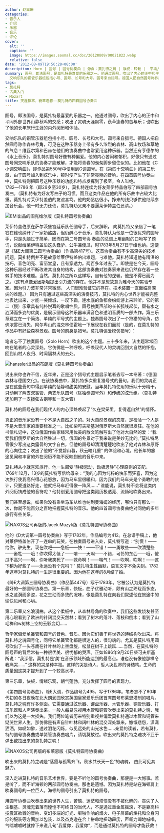 ```yaml
---
author: 赵鑫珊
categories:
- 音乐人
- 介绍
- 乐器
- 音乐
- 评论
cover:
  alt: ''
  caption: ''
  image: https://images.soomal.cc/doc/20120809/00021822.webp
  relative: false
date: '2012-08-09T19:50:28+08:00'
description: Horn | 圆号 | 圆号协奏曲 | 源自：莫扎特之魂 | 版权：转载 |  平均/总评分：08.00/8
summary: 圆号，即法国号，是莫扎特最喜爱的乐器之一。他通过圆号，吹出了内心的正中和平同外部世界山静秋鸣的交感；吹出了灵魂天涯飘零，衰草逢春的苦与乐；也吹出了他的长年旅行生涯的内外阅历和体验。
  交响乐队的铜管乐器组包括小号、圆号、长号和大号。圆号来自猎号。德国人把自然圆号称作森林号角……
tags:
- 莫扎特
- 古典入门
- Mozart
title: 天涯飘零，衰草逢春――莫扎特的四首圆号协奏曲
---
```


圆号，即法国号，是莫扎特最喜爱的乐器之一。他通过圆号，吹出了内心的正中和平同外部世界山静秋鸣的交感；吹出了灵魂天涯飘零，衰草逢春的苦与乐；也吹出了他的长年旅行生涯的内外阅历和体验。

交响乐队的铜管乐器组包括小号、圆号、长号和大号。圆号来自猎号。德国人把自然圆号称作森林号角，可见在这种乐器身上带有多么浓烈的森林、高山牧场和草地的气息！维瓦尔第和巴赫在他们的协奏曲中也常爱用这种乐器。当然还有亨德尔的《水上音乐》。莫扎特对圆号好像有种偏爱。他的内心苦闷和郁积，好像只有通过圆号同交响乐队的协奏才能散解，才能将青春的匆匆脚步留住似的。比如他在《C小调交响曲》，即作品第550号中便用到G调圆号。在《第四十交响曲》的第三乐章，由于圆号加入到弦乐中，顿时便产生了非常亮丽的音响。在四首圆号协奏曲中，莫扎特则把圆号这种乐器的功能和特点发挥到了极至，令人叫绝。1782―1786 年（即26岁至30岁），莫扎特连续为好友莱伊特盖伯写了四部圆号协奏曲。（莫扎特有为好友写曲子的习惯。而且这类作品在他的所有乐曲中占较大比重。莫扎特对莱伊特盖伯的友谊甚笃。他的奶酪店很小，挣来的钱只够供他继续参加音乐会。他一时无力还债，莫扎特劝父亲不要逼莱伊特盖伯还清。） 

![EMI出品的图克维尔版《莫扎特圆号协奏曲》](https://images.soomal.cc/doc/20120809/00021823.webp)





莱伊特盖伯原在萨尔茨堡宫廷乐队任圆号手，后来辞职， 向莫扎特父亲借了一笔钱在维也纳开了一家奶酪店，但仍醉心于音乐。莫扎特认为他是一位很优秀的圆号手，只是头脑过于简单，因而在第二号圆号协 奏曲的总谱上用幽默的口吻写了题词，说献给莱伊特盖伯这头蠢驴、公牛兼傻瓜，时1783年5月27日于维也纳。这便是《降E大调第二圆号协奏曲》（作品第417号）。这首协奏曲有不少高深尖的技术问题。莫扎特倒并不是故意给莱伊特盖伯出难题，刁难他。莫扎特知道他有精湛的技巧，音色明亮、富丽堂皇，且有穿透力。两百多年过去了。即使是在今天，圆号这种乐器经过不断改进其自身的结构，这部协奏曲对独奏家来说也仍然存在着一些棘手的技术难题。当然，莫扎特之所以这样写，自有他的逻辑。他是不得已而为之。（这有点像爱因斯坦提出引力波的存在。他并不是想故意为难今天的实验专家。因为引力波非常非常微弱， 人们很难验证它的存在。技术装置一直面临高深尖的难题。） 因为只有通过这些高深尖的演奏技巧，莫扎特的内心世界才能被完整地表达出来，才能一哭倾城，一叹下霜，连水底的鱼都会纷纷游上来聆听。它的第二（慢）乐章具有纯朴悦耳的歌唱性质。圆号独奏声部的长长弧线起伏，颇有水之涟漪而多姿的优美，是展示圆号这种乐器丰满音色和透明音质的一部杰作。第三乐章建立在一个简洁、单纯的军号式的主题上。独奏圆号吹出了一个狩猎的号角，仿佛浓雾已消失，阿尔卑山的混交林便霍地一下展现在我们面前（是的，在莫扎特的作品中有好些森林景观。圆号的前身是猎号。莫扎特偏爱模仿猎号）： 

笔者忘不了独奏圆号（Solo Horn）吹出的这个主题。三十多年来，该主题常常回响在笔者的心灵深处。它仿佛是一种呼唤，呼唤现代人的灵魂回到大自然的怀抱，回到山村人夜归、时闻隔林犬的去处。 

![hanssler出品的布朗版《莫扎特圆号协奏曲》](https://images.soomal.cc/doc/20120809/00021824.webp)





说出来你也许不信，近年来，正是这个猎号式主题启示笔者去写一本专著：《德国森林与德国文化》。在该协奏曲中，莫扎特多次重复猎号式的叠句。我们的灵魂正是在这些叠句中得到单纯的恬静和甜美的安慰。当年莫扎特使用的乐队十分精干，只动用了两支双簧管、两支乐队圆号（除独奏圆号外）和传统的弦乐组。（莫扎特还加用了一支拨弦古钢琴和一支大管） 

莫扎特的圆号在我们现代人的内心深处唤起了“久在樊笼里，复得返自然”的情怀。 

真正的音乐家没有一个不是大自然之子的。对大自然景观的态度，是检验一个人是不是大音乐家的重要标准之一。比如柴可夫斯基对俄罗斯大自然就很发狂。在他的书信札记中，这位俄国作曲家经常用优美的散文笔触写出了他对大自然的爱：“我爱我们俄罗斯的大自然胜过一切。俄国的冬景对于我来说是美妙无比的。”莫扎特尽管很少写出这类露骨的文字自白，但他的圆号却清清楚楚地吹出了他对森林和原野的心向往之；吹出了他的“不觉碧山暮，秋云暗几重” 的体验和心境。他长年的旅途见闻和丰富的外在阅历不能不反映到他的音乐中来。

莫扎特从小就喜欢旅行。他一生部受“静极思动，动极思静”心理原则的支配。1769年12月，13岁的莫扎特写信给母亲：“我的心因为纯粹的快乐而狂喜，因为这次旅行使我高兴得心花怒放，因为马车里很暖和，因为我们的马车夫是个勇敢的伙计，只要道路好走，他就把马车赶得像一阵风……” 谁能说，莫扎特不会将这类内外阅历铸成他的音符呢？他特别爱用圆号把这类阅历极透亮、流畅地吹奏出来。 

我们甚至想说，如果你没有乘坐马车从维也纳到曼海姆的经历，哪怕只有那么一次，你就不能百分之百地把握莫扎特的音乐。他的四首圆号协奏曲绝对同他的多年旅行有些关系。 

![NAXOS公司再版的Jacek Muzyk版《莫扎特圆号协奏曲》](https://images.soomal.cc/doc/20120809/00021825.webp)





他的《D大调第一圆号协奏曲》写于1782年，作品编号为412。在总谱手稿上，他对莱伊特盖伯开了一连串的玩笑。在独奏圆号进入处，莫扎特写道：“别慌！――给你，驴先生，现在吹吧――急板――快！――不错！――勇敢些――吹清楚些――畜牲――哦！你吹得太低了――唷――天啊――不错，可怜的东西――哦，傻瓜不高兴――啊，你听我笑死了――救命啊！――喘气！――吹啊，吹啊！――这下稍为好些了――永远没有个完吗？” 莫扎特生性幽默，语言文字不免尖刻。1782年这年对莫扎特的一生是很重要的。因为他在这年的8月结了婚。 

《降E大调第三圆号协奏曲》（作品第447号）写于1783年。它被公认为是莫扎特最好的一部圆号协奏曲。第一乐章，快板，曲子优雅动听，颇有山之玲珑而多态，水之涟漪而多姿，花之生动而多致的况味，像是莫扎特在向我们叙述他在旅途中的愉快见闻和心境。

第二乐章又名浪漫曲。从这个柔板中，从森林号角的吹奏中，我们这些发烧友甚至用心眼看到了欧洲的针阔混交天然林；看到了树木的落叶、落枝和倒木；看到了山毛榉和w树林上空的云彩变幻…… 

哲学家偏爱单簧管和圆号的音色、音质。因为它们善于将世界的诗结构吹出来。将莫扎特之魂圆号化，同将它单簧管化都是很迷人的，很勾魂的。尤其是莫扎特用圆号吹出了一头苍鹰在针叶林的上空盘旋，松鼠在树干上跳跃……当然，在莫扎特的圆号声的背后常有一种很优美、很忧郁的哭声。正如1886年9月20日柴可夫斯基所说：“我深信，莫扎特是‘美’在音乐领域所能达到的最高点。谁也没有像他那样令我痛哭……” 这样的哭是种幸福。这样的哭是诗人、哲人哭世界的诗结构。生命的质量因这哭才提升到了一个较高水平。 

第三乐章，快板，情绪乐观，朝气蓬勃，充分发挥了圆号的表现力。 

《第四圆号协奏曲》，降E大调，作品编号为495，写于1786年。笔者忘不了60年代初的冬日夜晚在北大朗润园欣赏英国皇家爱乐乐团首席圆号布莱恩灌制的唱片。莫扎特之魂有许多侧面。它需要通过弦乐器、键盘乐器、木管乐器、铜管乐器、打击乐器和人声演奏出来。一般人每易忽视用木管和铜管吹奏出来的莫扎特之魂，我们以为这是一大损失。我们两位笔者历来特别重视并偏爱莫扎特通过木管和铜管来恸哭世界人生，那仿佛是有声自针叶林和阔叶林的混交深处飘来，慷慨悲怨，潇潇洒洒，如叹如醉，透过泪花闪烁，似见远处的山光水色……亲爱的读者，若有莫扎特的圆号协奏曲或单簧管协奏曲唱片，请切莫放过。吹出来的莫扎特之魂决不亚于弹出或拉出来的莫扎特之魂！ 

![NAXOS公司再版的布莱恩版《莫扎特圆号协奏曲》](https://images.soomal.cc/doc/20120809/00021822.webp)





吹出来的莫扎特之魂是“落霞与孤鹜齐飞，秋水共长天一色”的魂魄， 由此可见其魅力。 

深入走进莫扎特的音乐艺术世界，要是不听他的圆号协奏曲，那便是一大憾事。若是听了，而不听海顿的两部圆号协奏曲，那也是遗憾。因为莫扎特是站在海顿肩上吹奏圆号的一位巨人。海顿的圆号引出了莫扎特的圆号。 

用圆号协奏曲吹奏出来的世界人生，苦恼、迷茫和烦恼没有不被化解的。丧失了人生根基、灵魂无着落而惶惶不可终日的当代人，不是通过重金属摇滚，不是靠高科技震耳欲聋的音响、变幻多端的灯光、噼啪作响的烟火、电子屏幕的烘托和全身闪烁的服装等方面加以包装，以及杰克逊在合上拼命地扭动霹雳，声嘶力竭地喊唱，气喘嘘嘘时就停下来说几句“我爱你，我爱你”，而是通过莫扎特的圆号才能获救！